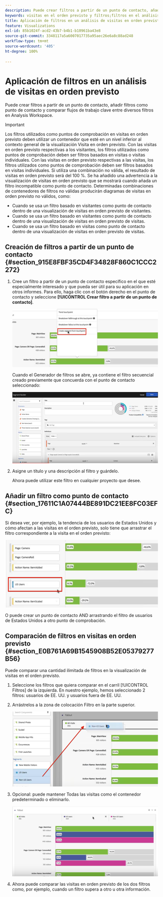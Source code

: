 ```yaml
---
description: Puede crear filtros a partir de un punto de contacto, añadir filtros como punto de contacto y comparar flujos de trabajo clave entre diversos filtros en Analysis Workspace.
keywords: visitas en el orden previsto y filtros;filtros en el análisis de visitas en el orden previsto;comparar filtros en visitas en el orden previsto
title: Aplicación de filtros en un análisis de visitas en orden previsto
feature: Visualizations
exl-id: 85b1024f-acd2-43b7-b4b1-b10961ba43e8
source-git-commit: 3348117a5a6007017735a95aec26e6a8c88ad248
workflow-type: tm+mt
source-wordcount: '405'
ht-degree: 100%

---
```


# Aplicación de filtros en un análisis de visitas en orden previsto

Puede crear filtros a partir de un punto de contacto, añadir filtros como punto de contacto y comparar flujos de trabajo clave entre diversos filtros en Analysis Workspace.

>[!IMPORTANT]
>
>Los filtros utilizados como puntos de comprobación en visitas en orden previsto deben utilizar un contenedor que esté en un nivel inferior al contexto general de la visualización Visita en orden previsto. Con las visitas en orden previsto respectivas a los visitantes, los filtros utilizados como puntos de comprobación deben ser filtros basados en visitas o visitas individuales. Con las visitas en orden previsto respectivas a las visitas, los filtros utilizados como puntos de comprobación deben ser filtros basados en visitas individuales. Si utiliza una combinación no válida, el resultado de visitas en orden previsto será del 100 %. Se ha añadido una advertencia a la visualización de visitas en orden previsto que se mostrará cuando añada un filtro incompatible como punto de contacto. Determinadas combinaciones de contenedores de filtros no válidas producirán diagramas de visitas en orden previsto no válidos, como:

* Cuando se usa un filtro basado en visitantes como punto de contacto dentro de una visualización de visitas en orden previsto de visitantes.
* Cuando se usa un filtro basado en visitantes como punto de contacto dentro de una visualización de visitas en orden previsto de visitas.
* Cuando se usa un filtro basado en visitas como punto de contacto dentro de una visualización de visitas en orden previsto de visitas.

## Creación de filtros a partir de un punto de contacto {#section_915E8FBF35CD4F34828F860C1CCC2272}

1. Cree un filtro a partir de un punto de contacto específico en el que esté especialmente interesado y que pueda ser útil para su aplicación en otros informes. Para ello, haga clic con el botón derecho en el punto de contacto y seleccione **[!UICONTROL Crear filtro a partir de un punto de contacto]**.

   ![](assets/segment-from-touchpoint.png)

   Cuando el Generador de filtros se abre, ya contiene el filtro secuencial creado previamente que concuerda con el punto de contacto seleccionado:

   ![](assets/segment-builder.png)

1. Asigne un título y una descripción al filtro y guárdelo.

   Ahora puede utilizar este filtro en cualquier proyecto que desee.

## Añadir un filtro como punto de contacto {#section_17611C1A07444BE891DC21EE8FC03EFC}

Si desea ver, por ejemplo, la tendencia de los usuarios de Estados Unidos y cómo afectan a las visitas en el orden previsto, solo tiene que arrastrar el filtro correspondiente a la visita en el orden previsto:

![](assets/segment-touchpoint.png)

O puede crear un punto de contacto AND arrastrando el filtro de usuarios de Estados Unidos a otro punto de comprobación.

## Comparación de filtros en visitas en orden previsto {#section_E0B761A69B1545908B52E05379277B56}

Puede comparar una cantidad ilimitada de filtros en la visualización de visitas en el orden previsto.

1. Seleccione los filtros que quiera comparar en el carril [!UICONTROL Filtros] de la izquierda. En nuestro ejemplo, hemos seleccionado 2 filtros: usuarios de EE. UU. y usuarios fuera de EE. UU.
1. Arrástrelos a la zona de colocación Filtro en la parte superior.

   ![](assets/segment-drop.png)

1. Opcional: puede mantener Todas las visitas como el contenedor predeterminado o eliminarlo.

   ![](assets/seg-compare.png)

1. Ahora puede comparar las visitas en orden previsto de los dos filtros como, por ejemplo, cuando un filtro supera a otro u otra información.
